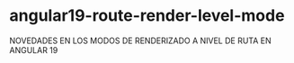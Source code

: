# angular19-route-render-level-mode
NOVEDADES EN LOS MODOS DE RENDERIZADO A NIVEL DE RUTA EN ANGULAR 19
